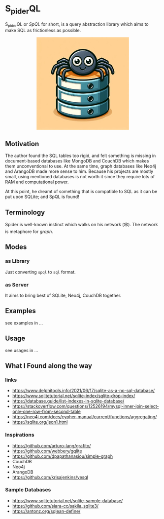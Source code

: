 # S<sub>pider</sub>QL

S<sub>pider</sub>QL or *SpQL* for short, is a query abstraction library which aims to make SQL as frictionless as possible.

<p align="center">
  <img src="./assets/logo.png" alt="spiderQlite Logo" width="300px">
</p>

## Motivation
The author found the SQL tables too rigid, and felt something is missing in document-based databases like MongoDB and CouchDB which makes them unconventional to use. At the same time, graph databases like Neo4j and ArangoDB made more sense to him. Because his projects are mostly small, using mentioned databases is not worth it since they require lots of RAM and computational power.

At this point, he dreamt of something that is compatible to SQL as it can be put upon SQLite; and SpQL is found!

## Terminology
Spider is well-known instinct which walks on his network (🕸). The network is metaphore for *graph*. 

## Modes
### as Library
Just converting `spql` to `sql` format.

### as Server
It aims to bring best of SQLite, Neo4j, CouchDB together.

## Examples
see examples in ...

## Usage
see usages in ...

## What I Found along the way
### links
- https://www.delphitools.info/2021/06/17/sqlite-as-a-no-sql-database/
- https://www.sqlitetutorial.net/sqlite-index/sqlite-drop-index/
- https://database.guide/list-indexes-in-sqlite-database/
- https://stackoverflow.com/questions/12526194/mysql-inner-join-select-only-one-row-from-second-table
- https://neo4j.com/docs/cypher-manual/current/functions/aggregating/
- https://sqlite.org/json1.html


### Inspirations
- https://github.com/arturo-lang/grafito/
- https://github.com/webbery/gqlite
- https://github.com/dpapathanasiou/simple-graph
- CouchDB
- Neo4j
- ArangoDB
- https://github.com/krisajenkins/yesql

### Sample Databases
- https://www.sqlitetutorial.net/sqlite-sample-database/
- https://github.com/siara-cc/sakila_sqlite3/
- https://antonz.org/sqlean-define/
